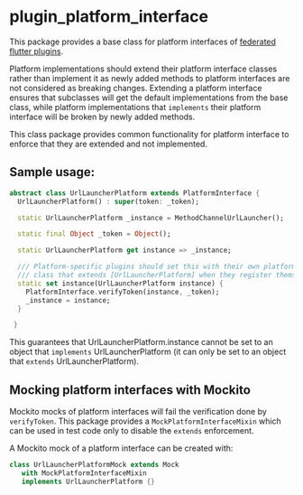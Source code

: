 # plugin_platform_interface

This package provides a base class for platform interfaces of [federated flutter plugins](https://flutter.dev/docs/development/packages-and-plugins/developing-packages#federated-plugins).

Platform implementations should extend their platform interface classes rather than implement it as
newly added methods to platform interfaces are not considered as breaking changes. Extending a platform
interface ensures that subclasses will get the default implementations from the base class, while
platform implementations that `implements` their platform interface will be broken by newly added methods.

This class package provides common functionality for platform interface to enforce that they are extended
and not implemented.

## Sample usage:

```dart
abstract class UrlLauncherPlatform extends PlatformInterface {
  UrlLauncherPlatform() : super(token: _token);

  static UrlLauncherPlatform _instance = MethodChannelUrlLauncher();

  static final Object _token = Object();

  static UrlLauncherPlatform get instance => _instance;

  /// Platform-specific plugins should set this with their own platform-specific
  /// class that extends [UrlLauncherPlatform] when they register themselves.
  static set instance(UrlLauncherPlatform instance) {
    PlatformInterface.verifyToken(instance, _token);
    _instance = instance;
  }

 }
```

This guarantees that UrlLauncherPlatform.instance cannot be set to an object that `implements`
UrlLauncherPlatform (it can only be set to an object that `extends` UrlLauncherPlatform).

## Mocking platform interfaces with Mockito


Mockito mocks of platform interfaces will fail the verification done by `verifyToken`.
This package provides a `MockPlatformInterfaceMixin` which can be used in test code only to disable
the `extends` enforcement.

A Mockito mock of a platform interface can be created with:

```dart
class UrlLauncherPlatformMock extends Mock
   with MockPlatformInterfaceMixin
   implements UrlLauncherPlatform {}
```

